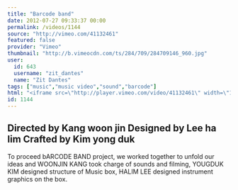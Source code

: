 ```yaml
---
title: "Barcode band"
date: 2012-07-27 09:33:37 00:00
permalink: /videos/1144
source: "http://vimeo.com/41132461"
featured: false
provider: "Vimeo"
thumbnail: "http://b.vimeocdn.com/ts/284/709/284709146_960.jpg"
user:
  id: 643
  username: "zit_dantes"
  name: "Zit Dantes"
tags: ["music","music video","sound","barcode"]
html: "<iframe src=\"http://player.vimeo.com/video/41132461\" width=\"1280\" height=\"720\" frameborder=\"0\" webkitAllowFullScreen mozallowfullscreen allowFullScreen></iframe>"
id: 1144
---
```


Directed by Kang woon jin
Designed by Lee ha lim
Crafted by Kim yong duk
---------------------------------------
To proceed bARCODE BAND project, we worked together to unfold our ideas and WOONJIN
KANG took charge of sounds and filming, YOUGDUK KIM designed structure of Music
box, HALIM LEE designed instrument graphics on the box.